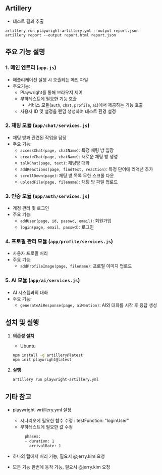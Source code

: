 ## Artillery  

* 테스트 결과 추출  
```
artillery run playwright-artillery.yml --output report.json
artillery report --output report.html report.json
```

## 주요 기능 설명

### 1. **메인 엔트리 (`app.js`)**
- 애플리케이션 실행 시 호출되는 메인 파일
- 주요기능:
  - Playwright를 통해 브라우저 제어
  - 부하테스트에 필요한 기능 호출
    - 서비스 모듈(`auth`, `chat`, `profile`, `ai`)에서 제공하는 기능 호출
  - 사용자 ID 및 설정을 랜덤 생성하여 테스트 환경 설정

### 2. **채팅 모듈 (`app/chat/services.js`)**
- 채팅 방과 관련된 작업을 담당
- 주요 기능:
  - `accessChat(page, chatName)`: 특정 채팅 방 입장
  - `createChat(page, chatName)`: 새로운 채팅 방 생성
  - `talkChat(page, text)`: 채팅방 대화
  - `addReactions(page, findText, reaction)`: 특정 단어에 리액션 추가
  - `scrollDown(page)`: 채팅 방 목록 무한 스크롤 다운
  - `uploadFile(page, filename)`: 채팅 방 파일 업로드

### 3. **인증 모듈 (`app/auth/services.js`)**
- 계정 관리 및 로그인
- 주요 기능:
  - `addUser(page, id, passwd, email)`: 회원가입
  - `login(page, email, passwd)`: 로그인 

### 4. **프로필 관리 모듈 (`app/profile/services.js`)**
- 사용자 프로필 처리
- 주요 기능:
  - `addProfileImage(page, filename)`: 프로필 이미지 업로드

### 5. **AI 모듈 (`app/ai/services.js`)**
- AI 시스템과의 대화
- 주요 기능:
  - `generateAiResponse(page, aiMention)`: AI와 대화를 시작 후 응답 생성

## 설치 및 실행

1. **의존성 설치**
    * Ubuntu
   ```bash
   npm install -g artillery@latest
   npm init playwright@latest
   ```

2. **실행**
   ```bash
   artillery run playwright-artillery.yml
   ```


## 기타 참고
* playwright-wrtillery.yml 설정
    * 시나리오에 필요한 함수 수정 : testFunction: "loginUser"
    * 부하테스트에 필요한 값 수정
        ```bash
          phases:
          - duration: 1
            arrivalRate: 1
        ```

* 하나의 탭에서 처리 가능, 필요시 @jerry.kim 요청
* 모든 기능 한번에 동작 가능, 필요시 @jerry.kim 요청
